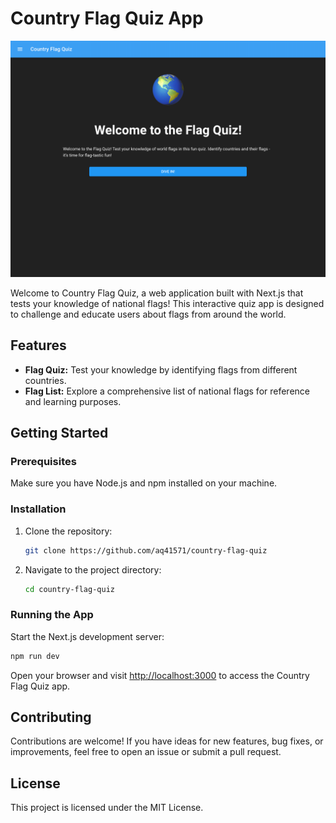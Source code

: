# Country Flag Quiz App

<div align="center">
  <img src="./public/screenshot.png" alt="Country Flag Quiz" width="600px">
</div>

Welcome to Country Flag Quiz, a web application built with Next.js that tests your knowledge of national flags! This interactive quiz app is designed to challenge and educate users about flags from around the world.

## Features

- **Flag Quiz:** Test your knowledge by identifying flags from different countries.
- **Flag List:** Explore a comprehensive list of national flags for reference and learning purposes.

## Getting Started

### Prerequisites

Make sure you have Node.js and npm installed on your machine.

### Installation

1. Clone the repository:

   ```bash
   git clone https://github.com/aq41571/country-flag-quiz
   ```

2. Navigate to the project directory:

   ```bash
   cd country-flag-quiz
   ```

### Running the App

Start the Next.js development server:

```bash
npm run dev
```

Open your browser and visit [http://localhost:3000](http://localhost:3000) to access the Country Flag Quiz app.

## Contributing

Contributions are welcome! If you have ideas for new features, bug fixes, or improvements, feel free to open an issue or submit a pull request.

## License

This project is licensed under the MIT License.
